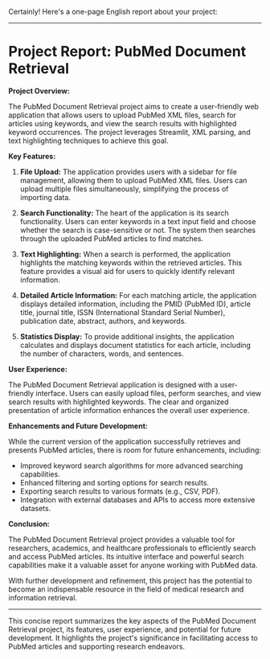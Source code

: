Certainly! Here's a one-page English report about your project:

---

# Project Report: PubMed Document Retrieval

**Project Overview:**

The PubMed Document Retrieval project aims to create a user-friendly web application that allows users to upload PubMed XML files, search for articles using keywords, and view the search results with highlighted keyword occurrences. The project leverages Streamlit, XML parsing, and text highlighting techniques to achieve this goal.

**Key Features:**

1. **File Upload:** The application provides users with a sidebar for file management, allowing them to upload PubMed XML files. Users can upload multiple files simultaneously, simplifying the process of importing data.

2. **Search Functionality:** The heart of the application is its search functionality. Users can enter keywords in a text input field and choose whether the search is case-sensitive or not. The system then searches through the uploaded PubMed articles to find matches.

3. **Text Highlighting:** When a search is performed, the application highlights the matching keywords within the retrieved articles. This feature provides a visual aid for users to quickly identify relevant information.

4. **Detailed Article Information:** For each matching article, the application displays detailed information, including the PMID (PubMed ID), article title, journal title, ISSN (International Standard Serial Number), publication date, abstract, authors, and keywords.

5. **Statistics Display:** To provide additional insights, the application calculates and displays document statistics for each article, including the number of characters, words, and sentences.

**User Experience:**

The PubMed Document Retrieval application is designed with a user-friendly interface. Users can easily upload files, perform searches, and view search results with highlighted keywords. The clear and organized presentation of article information enhances the overall user experience.

**Enhancements and Future Development:**

While the current version of the application successfully retrieves and presents PubMed articles, there is room for future enhancements, including:

- Improved keyword search algorithms for more advanced searching capabilities.
- Enhanced filtering and sorting options for search results.
- Exporting search results to various formats (e.g., CSV, PDF).
- Integration with external databases and APIs to access more extensive datasets.

**Conclusion:**

The PubMed Document Retrieval project provides a valuable tool for researchers, academics, and healthcare professionals to efficiently search and access PubMed articles. Its intuitive interface and powerful search capabilities make it a valuable asset for anyone working with PubMed data.

With further development and refinement, this project has the potential to become an indispensable resource in the field of medical research and information retrieval.

---

This concise report summarizes the key aspects of the PubMed Document Retrieval project, its features, user experience, and potential for future development. It highlights the project's significance in facilitating access to PubMed articles and supporting research endeavors.
